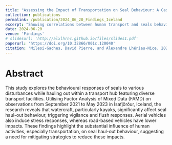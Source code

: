 ```yaml
---
title: "Assessing the Impact of Transportation on Seal Behaviour: A Case Study from Ísafjörður, Iceland"
collection: publications
permalink: /publication/2024_06_20_Findings_Iceland
excerpt: "Showing correlations between human transport and seals behaviour in the Westfjords, Iceland."
date: 2024-06-20
venue: 'Findings'
# slidesurl: 'http://alxlhrnc.github.io/files/slides1.pdf'
paperurl: 'https://doi.org/10.32866/001c.120040'
citation: 'Milesi-Gaches, David Pierre, and Alexandre Lhériau-Nice. 2024. &quot;Assessing the Impact of Transportation on Seal Behaviour: A Case Study from Ísafjörður, Iceland.&quot; <i>Findings</i>, June. https://doi.org/10.32866/001c.120040.'
---
```


# Abstract
This study explores the behavioural responses of seals to various disturbances while hauling out within a transport hub featuring diverse transport facilities. Utilising Factor Analysis of Mixed Data (FAMD) on observations from September 2021 to May 2023 in Ísafjörður, Iceland, the research reveals that watercraft, particularly kayaks, significantly affect seal haul-out behaviour, triggering vigilance and flush responses. Aerial vehicles also induce stress responses, whereas road-based vehicles have lower impacts. These findings highlight the substantial influence of human activities, especially transportation, on seal haul-out behaviour, suggesting a need for mitigating strategies to reduce these impacts.

